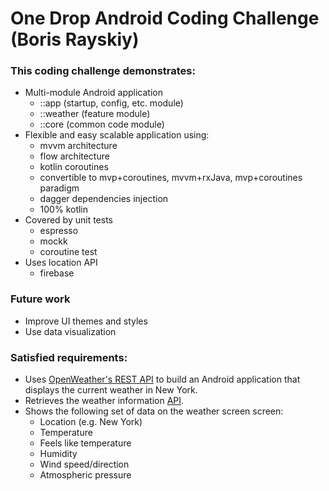 # One Drop Android Coding Challenge (Boris Rayskiy)

### This coding challenge demonstrates:
* Multi-module Android application 
    - ::app (startup, config, etc. module)
    - ::weather (feature module) 
    - ::core (common code module)
* Flexible and easy scalable application using:
    - mvvm architecture
    - flow architecture  
    - kotlin coroutines
    - convertible to mvp+coroutines, mvvm+rxJava, mvp+coroutines paradigm
    - dagger dependencies injection
    - 100% kotlin
* Covered by unit tests
    - espresso
    - mockk
    - coroutine test
* Uses location API
    - firebase

### Future work
* Improve UI themes and styles
* Use data visualization 

### Satisfied requirements:
* Uses [OpenWeather's REST API](https://api.openweathermap.org) to build an Android application that displays the current weather in New York.
* Retrieves the weather information [API](https://openweathermap.org).
* Shows the following set of data on the weather screen screen:
  - Location (e.g. New York)
  - Temperature
  - Feels like temperature
  - Humidity
  - Wind speed/direction
  - Atmospheric pressure